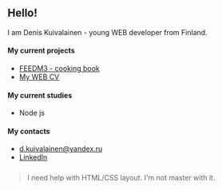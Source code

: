 ## Hello!

I am Denis Kuivalainen - young WEB developer from Finland.

#### My current projects
* [FEEDM3 - cooking book](https://github.com/DenisKuivalainen/softdevproj)
* [My WEB CV](https://github.com/DenisKuivalainen/softdevproj)

#### My current studies
* Node js

#### My contacts
* d.kuivalainen@yandex.ru
* [LinkedIn](https://www.linkedin.com/in/denis-kuivalainen-36119a1a3/)

##### 
>I need help with HTML/CSS layout. I'm not master with it.
